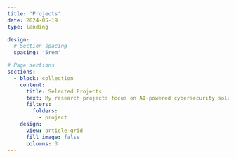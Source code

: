 ```yaml
---
title: 'Projects'
date: 2024-05-19
type: landing

design:
  # Section spacing
  spacing: '5rem'

# Page sections
sections:
  - block: collection
    content:
      title: Selected Projects
      text: My research projects focus on AI-powered cybersecurity solutions, including large-scale text analytics, phishing detection, and cyber threat intelligence. Here are some of my key research initiatives and collaborations.
      filters:
        folders:
          - project
    design:
      view: article-grid
      fill_image: false
      columns: 3
---
```


